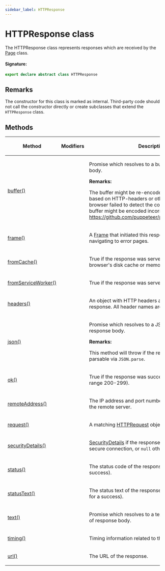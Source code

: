 ```yaml
---
sidebar_label: HTTPResponse
---
```


# HTTPResponse class

The HTTPResponse class represents responses which are received by the [Page](./puppeteer.page.md) class.

#### Signature:

```typescript
export declare abstract class HTTPResponse
```

## Remarks

The constructor for this class is marked as internal. Third-party code should not call the constructor directly or create subclasses that extend the `HTTPResponse` class.

## Methods

<table><thead><tr><th>

Method

</th><th>

Modifiers

</th><th>

Description

</th></tr></thead>
<tbody><tr><td>

<span id="buffer">[buffer()](./puppeteer.httpresponse.buffer.md)</span>

</td><td>

</td><td>

Promise which resolves to a buffer with response body.

**Remarks:**

The buffer might be re-encoded by the browser based on HTTP-headers or other heuristics. If the browser failed to detect the correct encoding, the buffer might be encoded incorrectly. See https://github.com/puppeteer/puppeteer/issues/6478.

</td></tr>
<tr><td>

<span id="frame">[frame()](./puppeteer.httpresponse.frame.md)</span>

</td><td>

</td><td>

A [Frame](./puppeteer.frame.md) that initiated this response, or `null` if navigating to error pages.

</td></tr>
<tr><td>

<span id="fromcache">[fromCache()](./puppeteer.httpresponse.fromcache.md)</span>

</td><td>

</td><td>

True if the response was served from either the browser's disk cache or memory cache.

</td></tr>
<tr><td>

<span id="fromserviceworker">[fromServiceWorker()](./puppeteer.httpresponse.fromserviceworker.md)</span>

</td><td>

</td><td>

True if the response was served by a service worker.

</td></tr>
<tr><td>

<span id="headers">[headers()](./puppeteer.httpresponse.headers.md)</span>

</td><td>

</td><td>

An object with HTTP headers associated with the response. All header names are lower-case.

</td></tr>
<tr><td>

<span id="json">[json()](./puppeteer.httpresponse.json.md)</span>

</td><td>

</td><td>

Promise which resolves to a JSON representation of response body.

**Remarks:**

This method will throw if the response body is not parsable via `JSON.parse`.

</td></tr>
<tr><td>

<span id="ok">[ok()](./puppeteer.httpresponse.ok.md)</span>

</td><td>

</td><td>

True if the response was successful (status in the range 200-299).

</td></tr>
<tr><td>

<span id="remoteaddress">[remoteAddress()](./puppeteer.httpresponse.remoteaddress.md)</span>

</td><td>

</td><td>

The IP address and port number used to connect to the remote server.

</td></tr>
<tr><td>

<span id="request">[request()](./puppeteer.httpresponse.request.md)</span>

</td><td>

</td><td>

A matching [HTTPRequest](./puppeteer.httprequest.md) object.

</td></tr>
<tr><td>

<span id="securitydetails">[securityDetails()](./puppeteer.httpresponse.securitydetails.md)</span>

</td><td>

</td><td>

[SecurityDetails](./puppeteer.securitydetails.md) if the response was received over the secure connection, or `null` otherwise.

</td></tr>
<tr><td>

<span id="status">[status()](./puppeteer.httpresponse.status.md)</span>

</td><td>

</td><td>

The status code of the response (e.g., 200 for a success).

</td></tr>
<tr><td>

<span id="statustext">[statusText()](./puppeteer.httpresponse.statustext.md)</span>

</td><td>

</td><td>

The status text of the response (e.g. usually an "OK" for a success).

</td></tr>
<tr><td>

<span id="text">[text()](./puppeteer.httpresponse.text.md)</span>

</td><td>

</td><td>

Promise which resolves to a text (utf8) representation of response body.

</td></tr>
<tr><td>

<span id="timing">[timing()](./puppeteer.httpresponse.timing.md)</span>

</td><td>

</td><td>

Timing information related to the response.

</td></tr>
<tr><td>

<span id="url">[url()](./puppeteer.httpresponse.url.md)</span>

</td><td>

</td><td>

The URL of the response.

</td></tr>
</tbody></table>

